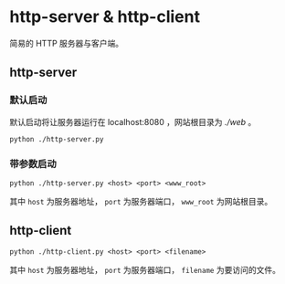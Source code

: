 # http-server & http-client

简易的 HTTP 服务器与客户端。

## http-server

### 默认启动

默认启动将让服务器运行在 localhost:8080 ，网站根目录为 *./web* 。

```
python ./http-server.py
```

### 带参数启动

```
python ./http-server.py <host> <port> <www_root>
```

其中 `host` 为服务器地址， `port` 为服务器端口， `www_root` 为网站根目录。

## http-client

```
python ./http-client.py <host> <port> <filename>
```

其中 `host` 为服务器地址， `port` 为服务器端口， `filename` 为要访问的文件。
